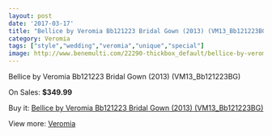 ```yaml
---
layout: post
date: '2017-03-17'
title: "Bellice by Veromia Bb121223 Bridal Gown (2013) (VM13_Bb121223BG)"
category: Veromia
tags: ["style","wedding","veromia","unique","special"]
image: http://www.benemulti.com/22290-thickbox_default/bellice-by-veromia-bb121223-bridal-gown-2013-vm13bb121223bg.jpg
---
```

Bellice by Veromia Bb121223 Bridal Gown (2013) (VM13_Bb121223BG)

On Sales: **$349.99**
<a href="https://www.benemulti.com/en/veromia/8418-bellice-by-veromia-bb121223-bridal-gown-2013-vm13bb121223bg.html"><amp-img layout="responsive" width="600" height="600" src="//www.benemulti.com/22290-thickbox_default/bellice-by-veromia-bb121223-bridal-gown-2013-vm13bb121223bg.jpg" alt="Bellice by Veromia Bb121223 Bridal Gown (2013) (VM13_Bb121223BG) 0" /></a>
<a href="https://www.benemulti.com/en/veromia/8418-bellice-by-veromia-bb121223-bridal-gown-2013-vm13bb121223bg.html"><amp-img layout="responsive" width="600" height="600" src="//www.benemulti.com/22292-thickbox_default/bellice-by-veromia-bb121223-bridal-gown-2013-vm13bb121223bg.jpg" alt="Bellice by Veromia Bb121223 Bridal Gown (2013) (VM13_Bb121223BG) 1" /></a>
<a href="https://www.benemulti.com/en/veromia/8418-bellice-by-veromia-bb121223-bridal-gown-2013-vm13bb121223bg.html"><amp-img layout="responsive" width="600" height="600" src="//www.benemulti.com/22291-thickbox_default/bellice-by-veromia-bb121223-bridal-gown-2013-vm13bb121223bg.jpg" alt="Bellice by Veromia Bb121223 Bridal Gown (2013) (VM13_Bb121223BG) 2" /></a>

Buy it: [Bellice by Veromia Bb121223 Bridal Gown (2013) (VM13_Bb121223BG)](https://www.benemulti.com/en/veromia/8418-bellice-by-veromia-bb121223-bridal-gown-2013-vm13bb121223bg.html "Bellice by Veromia Bb121223 Bridal Gown (2013) (VM13_Bb121223BG)")

View more: [Veromia](https://www.benemulti.com/en/69-veromia "Veromia")